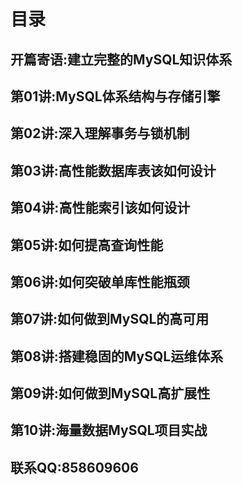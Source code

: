# 目录
## 开篇寄语:建立完整的MySQL知识体系
## 第01讲:MySQL体系结构与存储引擎
## 第02讲:深入理解事务与锁机制
## 第03讲:高性能数据库表该如何设计
## 第04讲:高性能索引该如何设计
## 第05讲:如何提高查询性能
## 第06讲:如何突破单库性能瓶颈
## 第07讲:如何做到MySQL的高可用
## 第08讲:搭建稳固的MySQL运维体系
## 第09讲:如何做到MySQL高扩展性
## 第10讲:海量数据MySQL项目实战

## 联系QQ:858609606